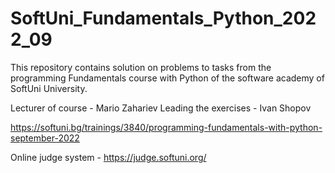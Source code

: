 # SoftUni_Fundamentals_Python_2022_09
This repository contains solution on problems to tasks from the programming Fundamentals course with Python of the software academy of SoftUni University.

Lecturer of course - Mario Zahariev
Leading the exercises - Ivan Shopov

https://softuni.bg/trainings/3840/programming-fundamentals-with-python-september-2022

Online judge system - https://judge.softuni.org/

